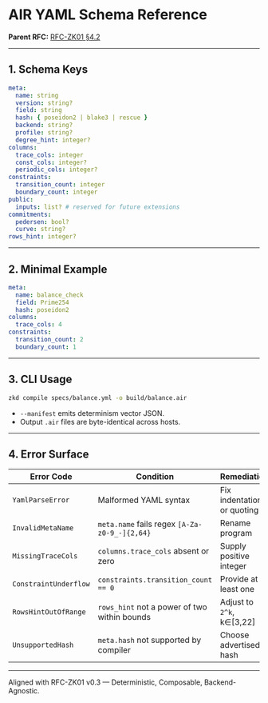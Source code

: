 # **AIR YAML Schema Reference**

**Parent RFC:** [RFC-ZK01 §4.2](./RFC-ZK01.md#42-yaml-air-definition)

---

## 1. Schema Keys

```yaml
meta:
  name: string
  version: string?
  field: string
  hash: { poseidon2 | blake3 | rescue }
  backend: string?
  profile: string?
  degree_hint: integer?
columns:
  trace_cols: integer
  const_cols: integer?
  periodic_cols: integer?
constraints:
  transition_count: integer
  boundary_count: integer
public:
  inputs: list? # reserved for future extensions
commitments:
  pedersen: bool?
  curve: string?
rows_hint: integer?
```

---

## 2. Minimal Example

```yaml
meta:
  name: balance_check
  field: Prime254
  hash: poseidon2
columns:
  trace_cols: 4
constraints:
  transition_count: 2
  boundary_count: 1
```

---

## 3. CLI Usage

```bash
zkd compile specs/balance.yml -o build/balance.air
```

* `--manifest` emits determinism vector JSON.
* Output `.air` files are byte-identical across hosts.

---

## 4. Error Surface

| Error Code             | Condition                                      | Remediation                 |
| ---------------------- | ---------------------------------------------- | --------------------------- |
| `YamlParseError`       | Malformed YAML syntax                          | Fix indentation or quoting |
| `InvalidMetaName`      | `meta.name` fails regex `[A-Za-z0-9_-]{2,64}`  | Rename program             |
| `MissingTraceCols`     | `columns.trace_cols` absent or zero            | Supply positive integer    |
| `ConstraintUnderflow`  | `constraints.transition_count == 0`            | Provide at least one       |
| `RowsHintOutOfRange`   | `rows_hint` not a power of two within bounds   | Adjust to `2^k`, k∈[3,22]  |
| `UnsupportedHash`      | `meta.hash` not supported by compiler          | Choose advertised hash     |

---

Aligned with RFC-ZK01 v0.3 — Deterministic, Composable, Backend-Agnostic.

